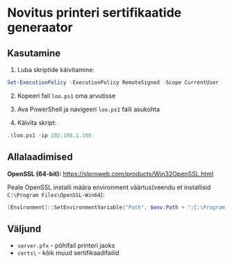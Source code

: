 # Novitus printeri sertifikaatide generaator

## Kasutamine

1. Luba skriptide käivitamine:
```powershell
Set-ExecutionPolicy -ExecutionPolicy RemoteSigned -Scope CurrentUser
```

2. Kopeeri fail `loo.ps1` oma arvutisse

3. Ava PowerShell ja navigeeri `loo.ps1` faili asukohta

4. Käivita skript:
```powershell
.\loo.ps1 -ip 192.168.1.100
```

## Allalaadimised

**OpenSSL (64-bit):** https://slproweb.com/products/Win32OpenSSL.html

Peale OpenSSL installi määra environment väärtus(veendu et installisid `C:\Program Files\OpenSSL-Win64`):
```powershell
[Environment]::SetEnvironmentVariable("Path", $env:Path + ";C:\Program Files\OpenSSL-Win64\bin", [EnvironmentVariableTarget]::Machine)
```

## Väljund

- `server.pfx` - põhifail printeri jaoks
- `certs\` - kõik muud sertifikaadifailid
